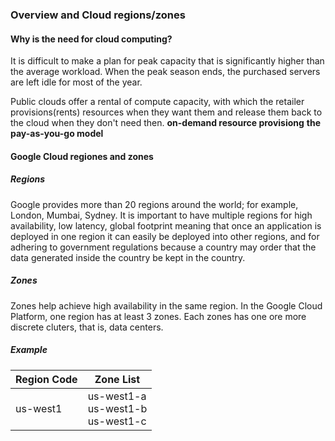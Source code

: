### Overview and Cloud regions/zones
#### Why is the need for cloud computing?
It is difficult to make a plan for peak capacity that is significantly higher than the average workload.
When the peak season ends, the purchased servers are left idle for most of the year.

Public clouds offer a rental of compute capacity, with which the retailer provisions(rents) resources when they want them and release them back to the cloud when they don't need then. **on-demand resource provisiong** **the pay-as-you-go model**

#### Google Cloud regiones and zones
##### Regions
Google provides more than 20 regions around the world; for example, London, Mumbai, Sydney. It is important to have multiple regions for high availability, low latency, global footprint meaning that once an application is deployed in one region it can easily be deployed into other regions, and for adhering to government regulations because a country may order that the data generated inside the country be kept in the country.

##### Zones
Zones help achieve high availability in the same region. In the Google Cloud Platform, one region has at least 3 zones. Each zones has one ore more discrete cluters, that is, data centers.

##### Example
|Region Code|Zone List|
|---|---|
|us-west1|us-west1-a<br />us-west1-b<br />us-west1-c|

